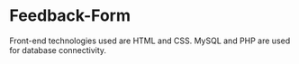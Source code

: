 # Feedback-Form
Front-end technologies used are HTML and CSS. MySQL and PHP are used for database connectivity. 
